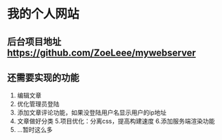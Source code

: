 # 我的个人网站

## 后台项目地址 https://github.com/ZoeLeee/mywebserver

## 还需要实现的功能
  1. 编辑文章
  2. 优化管理员登陆
  3. 添加文章评论功能，如果没登陆用户名显示用户的ip地址
  4. 文章做好分类
  5.项目优化：分离css，提高构建速度
  6.添加服务端渲染功能
  7. ...暂时这么多
